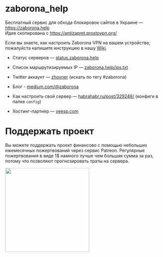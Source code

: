 # zaborona_help
Бесплатный сервис для обхода блокировок сайтов в Украине — https://zaborona.help  
Идея скопирована с https://antizapret.prostovpn.org/  

Если вы знаете, как настроить Zaborona VPN на вашем устройстве,  
пожалуйста напишите инструкцию в нашу [Wiki](https://github.com/zhovner/zaborona_help/wiki).  

* Статус серверов — [status.zaborona.help](https://status.zaborona.help)
* Список маршрутизируемых IP — [zaborona.help/ips.txt](https://zaborona.help/ips.txt) 
* Twitter аккаунт — [zhovner](https://twitter.com/zhovner) (искать по тегу #zaborona)
* Блог - [medium.com/@zaborona](https://medium.com/@zaborona/)
  
* Как настроить свой сервер — [habrahabr.ru/post/329248/](https://habrahabr.ru/post/329248/) (конфиги в папке `config`)
* Хостинг-партнер — [veesp.com](https://veesp.com/ru/)

# Поддержать проект

Вы можете поддержать проект финансово с помощью небольших ежемесячных пожертвований через сервис Patreon. Регулярные пожертвования в виде 1$ намного лучше чем большая сумма за раз, потому что позволяют прогнозировать траты на сервера.

<a href="https://patreon.com/zhovner"><img width="270" src="https://c5.patreon.com/external/logo/become_a_patron_button@2x.png"></a>


